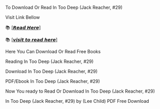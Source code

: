 To Download Or Read In Too Deep (Jack Reacher, #29)

Visit Link Bellow

📚 [[𝙍𝙚𝙖𝙙 𝙃𝙚𝙧𝙚]](https://slicefile.web.app/krakenfiles/204432624)

📚 [[𝙫𝙞𝙨𝙞𝙩 𝙩𝙤 𝙧𝙚𝙖𝙙 𝙝𝙚𝙧𝙚]](https://uk.ebookarea.xyz/?book=204432624-in-too-deep)

Here You Can Download Or Read Free Books

Reading In Too Deep (Jack Reacher, #29)

Download In Too Deep (Jack Reacher, #29)

PDF/Ebook In Too Deep (Jack Reacher, #29)

Now You ready to Read Or Download In Too Deep (Jack Reacher, #29)

In Too Deep (Jack Reacher, #29) by (Lee Child) PDF Free Download

